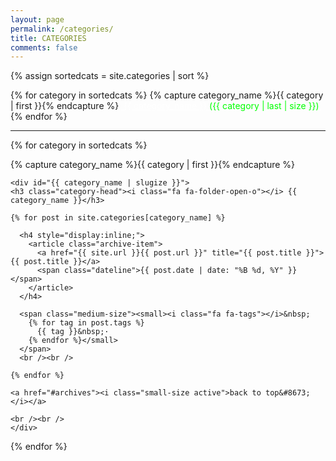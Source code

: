 ```yaml
---
layout: page
permalink: /categories/
title: CATEGORIES
comments: false
---
```


<div id="archives">

{% assign sortedcats = site.categories | sort %}

{% for category in sortedcats %}
  <span class="nowrapping">
      {% capture category_name %}{{ category | first }}{% endcapture %}
      <a href="#{{ category_name }}" class="highlight categoryblue" style="color:white;">&nbsp;{{ category_name }}&nbsp;<span style="color:lime;">({{ category | last | size }})</span>&nbsp;</a>&nbsp;
  </span>
{% endfor %}

<hr />

{% for category in sortedcats %}
  <div class="archive-group">
    {% capture category_name %}{{ category | first }}{% endcapture %}

    <div id="{{ category_name | slugize }}">
    <h3 class="category-head"><i class="fa fa-folder-open-o"></i> {{ category_name }}</h3>

    {% for post in site.categories[category_name] %}

      <h4 style="display:inline;">
        <article class="archive-item">
          <a href="{{ site.url }}{{ post.url }}" title="{{ post.title }}">{{ post.title }}</a> 
          <span class="dateline">{{ post.date | date: "%B %d, %Y" }}</span>
        </article>
      </h4>

      <span class="medium-size"><small><i class="fa fa-tags"></i>&nbsp;
        {% for tag in post.tags %}
          {{ tag }}&nbsp;·
        {% endfor %}</small>
      </span>
      <br /><br />

    {% endfor %}

    <a href="#archives"><i class="small-size active">back to top&#8673;</i></a>

    <br /><br />
    </div>
    
  </div>
{% endfor %}

</div>